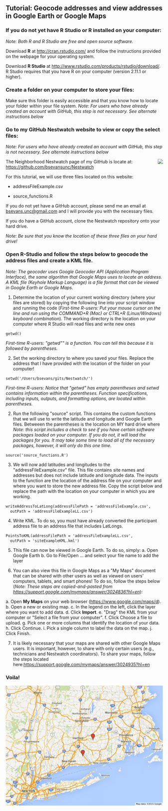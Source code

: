 ## Tutorial: Geocode addresses and view addresses in Google Earth or Google Maps

### If you do not yet have R Studio or R installed on your computer:
_Note: Both R and R Studio are free and open source software._

Download **R** at http://cran.rstudio.com/ and follow the instructions provided on the webpage for your operating system.

Download **R Studio** at http://www.rstudio.com/products/rstudio/download/. R Studio requires that you have R on your computer (version 2.11.1 or higher).

### Create a folder on your computer to store your files:

Make sure this folder is easily accessible and that you know how to locate your folder within your file system.
_Note: For users who have already created an account with GitHub, this step is not necessary. See alternate instructions below_

### Go to my GitHub Nestwatch website to view or copy the select files:
_Note: For users who have already created an account with GitHub, this step is not necessary. See alternate instructions below_

<img style="float: right" src="https://avatars0.githubusercontent.com/u/5629668?v=3&s=200">

The Neighborhood Nestwatch page of my GitHub is locate at: https://github.com/bsevansunc/Nestwatch

For this tutorial, we will use three files located on this website:

* addressFileExample.csv

* source_functions.R

If you do not yet have a GitHub account, please send me an email at bsevans.unc@gmail.com and I will provide you with the necessary files.

If you do have a GitHub account, clone the Nestwatch repository onto your hard drive.

_Note: Be sure that you know the location of these three files on your hard drive!_

### Open R-Studio and follow the steps below to geocode the address files and create a KML file.
_Note: The geocoder uses Google Geocoder API (Application Program Interface), the same algorithm that Google Maps uses to locate an address. A KML file (Keyhole Markup Language) is a file format that can be viewed in Google Earth or Google Maps._

1. Determine the location of your current working directory (where your files are stored) by copying the following line into your script window and running the code (_First-time R-users: Put your mouse cursor on the line and run using the COMMAND+R (Mac) or CTRL+R (Linux/Windows) keyboard combination_). The working directory is the location on your computer where R Studio will read files and write new ones

```
getwd()
```

_First-time R-users: "getwd"" is a function. You can tell this because it is followed by parentheses._

2. Set the working directory to where you saved your files. Replace the address that I have provided with the location of the folder on your computer!

```
setwd('/Users/bsevans/gits/Nestwatch/')
```

_First-time R-users: Notice that "getwd" has empty parentheses and setwd contains information within the parentheses. Function specifications, including inputs, outputs, and formatting options, are located within parentheses._

2. Run the following "source" script. This contains the custom functions that we will use to write the latitude and longitude and Google Earth files. Betweeen the parentheses is the location on MY hard drive where _Note: this script includes a check to see if you have certain software packages loaded on your computer. If you do not, it will load the packages for you. It may take some time to load all of the necessary packages, however, it will only do this one time._

```
source('source_functions.R')
```

3. We will now add latitudes and longitudes to the "addressFileExample.csv" file. This file contains site names and addresses but does not include latitude and longitude data.  The inputs to the function are the location of the address file on your computer and where you want to store the new address file. Copy the script below and replace the path with the location on your computer in which you are working.

```
writeAddressToLatLong(addressFilePath = 'addressFileExample.csv', 
  outPath = 'addressFileExampleLL.csv')
```

4. Write KML. To do so, you must have already converted the participant address file to an address file that includes LatLongs.

```
PointsToKML(addressFilePath = 'addressFileExampleLL.csv',
  outPath = 'siteExampleKML.kml')
```

5. This file can now be viewed in Google Earth. To do so, simply:
  a. Open Google Earth
  b. Go to File/Open ... and select your file name to add the layer
  
6. You can also view this file in Google Maps as a "My Maps" document that can be shared with other users as well as viewed on users' computers, tablets, and smart phones! To do so, follow the steps below (_Note: These steps are copied-and-pasted from https://support.google.com/mymaps/answer/3024836?hl=en_):

  a. Open **My Maps** on your web browser (https://www.google.com/maps/d).
  b. Open a new or existing map.
  c. In the legend on the left, click the layer where you want to add data.
  d. Click **Import**. 
  e. "Drag" the KML from your computer or "Select a file from your computer".
  f. Click Choose a file to upload.
  g. Pick one or more columns that identify the location of your data. 
  h. Click Continue.
  i. Pick a single column to label the data on the map.
  j. Click Finish.

7. It is likely necessary that your maps are shared with other Google Maps users. It is important, however, to share with only certain users (e.g., technicians and Nestwatch coordinators). To share your maps, follow the steps located here:https://support.google.com/mymaps/answer/3024935?hl=en

### Voila!

![Map Image](mapimage.png)
